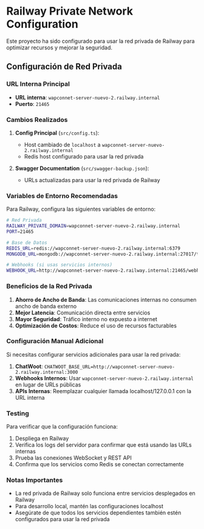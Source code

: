 # Railway Private Network Configuration

Este proyecto ha sido configurado para usar la red privada de Railway para optimizar recursos y mejorar la seguridad.

## Configuración de Red Privada

### URL Interna Principal
- **URL interna**: `wapconnet-server-nuevo-2.railway.internal`
- **Puerto**: `21465`

### Cambios Realizados

1. **Config Principal** (`src/config.ts`):
   - Host cambiado de `localhost` a `wapconnet-server-nuevo-2.railway.internal`
   - Redis host configurado para usar la red privada

2. **Swagger Documentation** (`src/swagger-backup.json`):
   - URLs actualizadas para usar la red privada de Railway

### Variables de Entorno Recomendadas

Para Railway, configura las siguientes variables de entorno:

```bash
# Red Privada
RAILWAY_PRIVATE_DOMAIN=wapconnet-server-nuevo-2.railway.internal
PORT=21465

# Base de Datos
REDIS_URL=redis://wapconnet-server-nuevo-2.railway.internal:6379
MONGODB_URL=mongodb://wapconnet-server-nuevo-2.railway.internal:27017/tokens

# Webhooks (si usas servicios internos)
WEBHOOK_URL=http://wapconnet-server-nuevo-2.railway.internal:21465/webhook
```

### Beneficios de la Red Privada

1. **Ahorro de Ancho de Banda**: Las comunicaciones internas no consumen ancho de banda externo
2. **Mejor Latencia**: Comunicación directa entre servicios
3. **Mayor Seguridad**: Tráfico interno no expuesto a internet
4. **Optimización de Costos**: Reduce el uso de recursos facturables

### Configuración Manual Adicional

Si necesitas configurar servicios adicionales para usar la red privada:

1. **ChatWoot**: `CHATWOOT_BASE_URL=http://wapconnet-server-nuevo-2.railway.internal:3000`
2. **Webhooks Internos**: Usar `wapconnet-server-nuevo-2.railway.internal` en lugar de URLs públicas
3. **APIs Internas**: Reemplazar cualquier llamada localhost/127.0.0.1 con la URL interna

### Testing

Para verificar que la configuración funciona:

1. Despliega en Railway
2. Verifica los logs del servidor para confirmar que está usando las URLs internas
3. Prueba las conexiones WebSocket y REST API
4. Confirma que los servicios como Redis se conectan correctamente

### Notas Importantes

- La red privada de Railway solo funciona entre servicios desplegados en Railway
- Para desarrollo local, mantén las configuraciones localhost
- Asegúrate de que todos los servicios dependientes también estén configurados para usar la red privada
